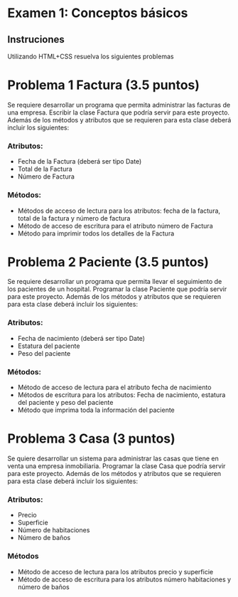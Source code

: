 # Examen 1: Conceptos básicos

## Instruciones

Utilizando HTML+CSS resuelva los siguientes problemas

# Problema 1 Factura (3.5 puntos)

Se requiere desarrollar un programa que permita administrar las facturas de una empresa. Escribir la clase Factura que podría servir para este proyecto. Además de los métodos y atributos que se requieren para esta clase deberá incluir los siguientes:

### Atributos:

- Fecha de la Factura (deberá ser tipo Date)
- Total de la Factura
- Número de Factura

### Métodos:

- Métodos de acceso de lectura para los atributos: fecha de la factura, total de la factura y número de factura
- Método de acceso de escritura para el atributo número de Factura
- Método para imprimir todos los detalles de la Factura

# Problema 2 Paciente (3.5 puntos)

Se requiere desarrollar un programa que permita llevar el seguimiento de los pacientes de un hospital. Programar la clase Paciente que podría servir para este proyecto. Además de los métodos y atributos que se requieren para esta clase deberá incluir los siguientes:

### Atributos:

- Fecha de nacimiento (deberá ser tipo Date)
- Estatura del paciente
- Peso del paciente

### Métodos:

- Método de acceso de lectura para el atributo fecha de nacimiento
- Métodos de escritura para los atributos: Fecha de nacimiento, estatura del paciente y peso del paciente
- Método que imprima toda la información del paciente

# Problema 3 Casa (3 puntos)

Se quiere desarrollar un sistema para administrar las casas que tiene en venta una empresa inmobiliaria. Programar la clase Casa que podría servir para este proyecto. Además de los métodos y atributos que se requieren para esta clase deberá incluir los siguientes:

### Atributos:

- Precio
- Superficie
- Número de habitaciones
- Número de baños

### Métodos

- Método de acceso de lectura para los atributos precio y superficie
- Método de acceso de escritura para los atributos número habitaciones y número de baños
